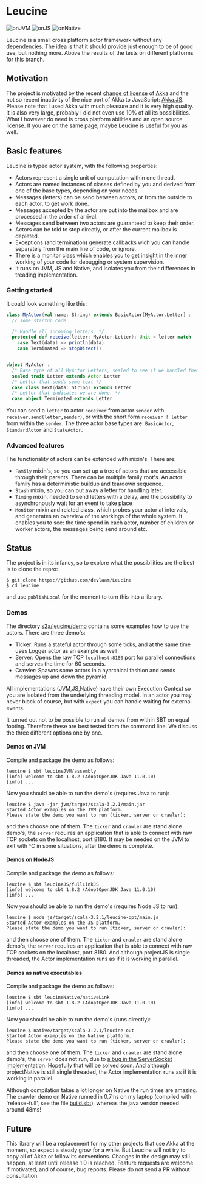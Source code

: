 # Leucine
![onJVM](https://github.com/devlaam/Leucine/actions/workflows/onJVM.yml/badge.svg?event=push)
![onJS](https://github.com/devlaam/Leucine/actions/workflows/onJS.yml/badge.svg?event=push)
![onNative](https://github.com/devlaam/Leucine/actions/workflows/onNative.yml/badge.svg?event=push)

Leucine is a small cross platform actor framework without any dependencies. The idea is that it should provide just enough
to be of good use, but nothing more. Above the results of the tests on different platforms for this branch.

## Motivation
The project is motivated by the recent [change of license](https://www.lightbend.com/akka/license-faq) of [Akka](https://akka.io) and the
not so recent inactivity of the nice port of Akka to JavaScript: [Akka.JS](https://github.com/akka-js/akka.js).
Please note that I used Akka with much pleasure and it is very high quality. It is also very large, probably I did not even use 10% of all its
possibilities. What I however do need  is cross platform abilities and an open source license. If you are on the same page, maybe
Leucine is useful for you as well.


## Basic features
Leucine is typed actor system, with the following properties:
* Actors represent a single unit of computation within one thread.
* Actors are named instances of classes defined by you and derived from one of the base types, depending on your needs.
* Messages (letters) can be send between actors, or from the outside to each actor, to get work done.
* Messages accepted by the actor are put into the mailbox and are processed in the order of arrival.
* Messages send between two actors are guaranteed to keep their order.
* Actors can be told to stop directly, or after the current mailbox is depleted.
* Exceptions (and termination) generate callbacks wich you can handle separately from the main line of code, or ignore.
* There is a monitor class which enables you to get insight in the inner working of your code for debugging or system supervision.
* It runs on JVM, JS and Native, and isolates you from their differences in treading implementation.

### Getting started
It could look something like this:
```Scala
class MyActor(val name: String) extends BasicActor[MyActor.Letter] :
  // some startup code

  /* Handle all incoming letters. */
  protected def receive(letter: MyActor.Letter): Unit = letter match
    case Text(data) => println(data)
    case Terminated => stopDirect()


object MyActor :
  /* Base type of all MyActor Letters, sealed to see if we handled them all. */
  sealed trait Letter extends Actor.Letter
  /* Letter that sends some text */
  case class Text(data: String) extends Letter
  /* Letter that indicates we are done. */
  case object Terminated extends Letter
```
You can send a `letter` to actor `receiver` from actor `sender` with `receiver.send(letter,sender)`, or with the
short form `receiver ! letter` from within the `sender`. The three actor base types are: `BasicActor`, `StandardActor` and `StateActor`.

### Advanced features
The functionality of actors can be extended with mixin's. There are:
* `Family` mixin's, so you can set up a tree of actors that are accessible through their parents. There can be multiple family root's. An actor family has a
deterministic buildup and teardown sequence.
* `Stash` mixin, so you can put away a letter for handling later.
* `Timing` mixin, needed to send letters with a delay, and the possibility to asynchronously wait for an event to take place
* `Monitor` mixin and related class, which probes your actor at intervals, and generates an overview of the workings of the whole system. It enables you to see: the time spend in each actor, number of children or worker actors, the messages being send around etc.

## Status
The project is in its infancy, so to explore what the possibilities are the best is to clone the repro:
```
$ git clone https://github.com/devlaam/Leucine
$ cd leucine
```
and use `publishLocal` for the moment to turn this into a library.

### Demos
The directory [s2a/leucine/demo](https://github.com/devlaam/Leucine/tree/develop/shared/src/main/scala/s2a/leucine/demo) contains some examples how to use the actors.
There are three demo's:
* Ticker: Runs a stateful actor through some ticks, and at the same time uses Logger actor as an example as well
* Server: Opens the raw TCP `localhost:8180` port for parallel connections and serves the time for 60 seconds.
* Crawler: Spawns some actors in a hyarchical fashion and sends messages up and down the pyramid.

All implementations (JVM,JS,Native) have their own Execution Context so you are isolated from the underlying threading model.
In an actor you may never block of course, but with `expect` you can handle waiting for external events.

It turned out not to be possible to run all demos from within SBT on equal footing.
Therefore these are best tested from the command line. We discuss the three different options one by one.

#### Demos on JVM
Compile and package the demo as follows:
```
leucine $ sbt leucineJVM/assembly
[info] welcome to sbt 1.8.2 (AdoptOpenJDK Java 11.0.10)
[info] ...
```
Now you should be able to run the demo's (requires Java to run):
```
leucine $ java -jar jvm/target/scala-3.2.1/main.jar
Started Actor examples on the JVM platform.
Please state the demo you want to run (ticker, server or crawler):
```
and then choose one of them. The `ticker` and `crawler` are stand alone demo's, the `server` requires an application
that is able to connect with raw TCP sockets on the localhost, port 8180.
It may be needed on the JVM to exit with ^C in some situations, after the demo is complete.

#### Demos on NodeJS

Compile and package the demo as follows:
```
leucine $ sbt leucineJS/fullLinkJS
[info] welcome to sbt 1.8.2 (AdoptOpenJDK Java 11.0.10)
[info] ...
```
Now you should be able to run the demo's (requires Node JS to run):
```
leucine $ node js/target/scala-3.2.1/leucine-opt/main.js
Started Actor examples on the JS platform.
Please state the demo you want to run (ticker, server or crawler):
```
and then choose one of them. The `ticker` and `crawler` are stand alone demo's, the `server` requires an application
that is able to connect with raw TCP sockets on the localhost, port 8180.
And although projectJS is single threaded, the Actor implementation runs as if it is
working in parallel.

#### Demos as native executables
Compile and package the demo as follows:
```
leucine $ sbt leucineNative/nativeLink
[info] welcome to sbt 1.8.2 (AdoptOpenJDK Java 11.0.10)
[info] ...
```
Now you should be able to run the demo's (runs directly):
```
leucine $ native/target/scala-3.2.1/leucine-out
Started Actor examples on the Native platform.
Please state the demo you want to run (ticker, server or crawler):
```
and then choose one of them.  The `ticker` and `crawler` are stand alone demo's, the `server`  does not run, due to
[a bug in the ServerSocket implementation](https://github.com/scala-native/scala-native/issues/3131).
Hopefully that will be solved soon.
And although projectNative is still single threaded,
the Actor implementation runs as if it is working in parallel.

Although compilation takes a lot longer on Native the run times are amazing.
The crawler demo on Native runned in 0.7ms on my laptop (compiled with 'release-full', see the file
[build.sbt](https://github.com/devlaam/Leucine/blob/develop/build.sbt)),
whereas the java version needed around 48ms!

## Future
This library will be a replacement for my other projects that use Akka at the moment, so expect a steady grow
for a while. But Leucine will not try to copy all of Akka or follow its conventions. Changes in the design may
still happen, at least until release 1.0 is reached.
Feature requests are welcome if motivated, and of course, bug reports. Please do not send a PR without consultation.


